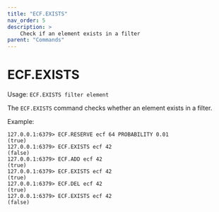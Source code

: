 ```yaml
---
title: "ECF.EXISTS"
nav_order: 5
description: >
    Check if an element exists in a filter
parent: "Commands"
---
```


# ECF.EXISTS

Usage: `ECF.EXISTS filter element`

The `ECF.EXISTS` command checks whether an element exists in a filter.

Example:
```
127.0.0.1:6379> ECF.RESERVE ecf 64 PROBABILITY 0.01
(true)
127.0.0.1:6379> ECF.EXISTS ecf 42
(false)
127.0.0.1:6379> ECF.ADD ecf 42
(true)
127.0.0.1:6379> ECF.EXISTS ecf 42
(true)
127.0.0.1:6379> ECF.DEL ecf 42
(true)
127.0.0.1:6379> ECF.EXISTS ecf 42
(false)
```